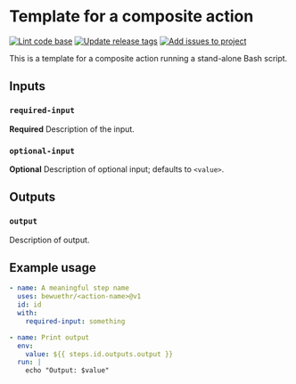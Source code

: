 # Template for a composite action

[![Lint code base][1]][2]
[![Update release tags][3]][4]
[![Add issues to project][5]][6]

[1]: <https://github.com/bewuethr/composite-action-template/actions/workflows/lint.yml/badge.svg>
[2]: <https://github.com/bewuethr/composite-action-template/actions/workflows/lint.yml>
[3]: <https://github.com/bewuethr/composite-action-template/actions/workflows/releasetracker.yml/badge.svg>
[4]: <https://github.com/bewuethr/composite-action-template/actions/workflows/releasetracker.yml>
[5]: <https://github.com/bewuethr/composite-action-template/actions/workflows/addtoproject.yml/badge.svg>
[6]: <https://github.com/bewuethr/composite-action-template/actions/workflows/addtoproject.yml>

This is a template for a composite action running a stand-alone Bash script.

## Inputs

### `required-input`

**Required** Description of the input.

### `optional-input`

**Optional** Description of optional input; defaults to `<value>`.

## Outputs

### `output`

Description of output.

## Example usage

```yaml
- name: A meaningful step name
  uses: bewuethr/<action-name>@v1
  id: id
  with:
    required-input: something

- name: Print output
  env:
    value: ${{ steps.id.outputs.output }}
  run: |
    echo "Output: $value"
```
